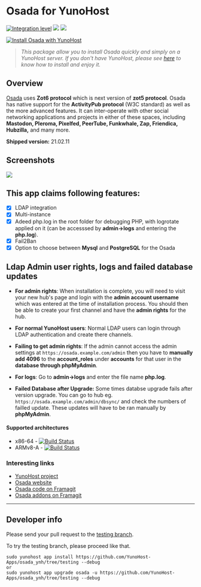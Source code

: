 # Osada for YunoHost

[![Integration level](https://dash.yunohost.org/integration/osada.svg)](https://dash.yunohost.org/appci/app/osada) ![](https://ci-apps.yunohost.org/ci/badges/osada.status.svg) ![](https://ci-apps.yunohost.org/ci/badges/osada.maintain.svg)


[![Install Osada with YunoHost](https://install-app.yunohost.org/install-with-yunohost.svg)](https://install-app.yunohost.org/?app=osada)

> *This package allow you to install Osada quickly and simply on a YunoHost server.
If you don't have YunoHost, please see [here](https://yunohost.org/#/install) to know how to install and enjoy it.*


## Overview
[Osada](http://zotlabs.com/osada/) uses **Zot6 protocol** which is next version of **zot5 protocol**. Osada has native support for the **ActivityPub protocol** (W3C standard) as well as the more advanced features. It can inter-operate with other social networking applications and projects in either of these spaces, including **Mastodon, Pleroma, Pixelfed, PeerTube, Funkwhale, Zap, Friendica, Hubzilla,** and many more.

**Shipped version:**  21.02.11

## Screenshots

![](http://zotlabs.com/osada/img/comment_on_posts.gif)

## This app claims following features:
- [X] LDAP integration
- [X] Multi-instance
- [X] Adeed php.log in the root folder for debugging PHP, with logrotate applied on it (can be accesssed by **admin->logs** and entering the **php.log**).
- [X] Fail2Ban
- [X] Option to choose between **Mysql** and **PostgreSQL** for the Osada

## Ldap Admin user rights, logs and failed database updates

- **For admin rights**: When installation is complete, you will need to visit your new hub's page and login with the **admin account username** which was entered at the time of installation process. You should then be able to create your first channel and have the **admin rights** for the hub.

- **For normal YunoHost users**: Normal LDAP users can login through LDAP authentication and create there channels.

- **Failing to get admin rights**: If the admin cannot access the admin settings at `https://osada.example.com/admin` then you have to **manually add 4096** to the **account_roles** under **accounts** for that user in the **database through phpMyAdmin**.

- **For logs**: Go to **admin->logs** and enter the file name **php.log**.

- **Failed Database after Upgrade:** Some times databse upgrade fails after version upgrade. You can go to hub eg. `https://osada.example.com/admin/dbsync/` and check the numbers of failled update. These updates will have to be ran manually by **phpMyAdmin**.

#### Supported architectures

* x86-64 - [![Build Status](https://ci-apps.yunohost.org/ci/logs/osada%20%28Official%29.svg)](https://ci-apps.yunohost.org/ci/apps/osada/)
* ARMv8-A - [![Build Status](https://ci-apps-arm.yunohost.org/ci/logs/osada%20%28Official%29.svg)](https://ci-apps-arm.yunohost.org/ci/apps/osada/)

### Interesting links

- [YunoHost project](https://yunohost.org)
- [Osada website](http://zotlabs.com/osada/)
- [Osada code on Framagit](https://codeberg.org/zot/osada)
- [Osada addons on Framagit](https://codeberg.org/zot/osada-addons)

---

## Developer info

Please send your pull request to the [testing branch](https://github.com/YunoHost-Apps/osada_ynh/tree/testing).

To try the testing branch, please proceed like that.
```
sudo yunohost app install https://github.com/YunoHost-Apps/osada_ynh/tree/testing --debug
or
sudo yunohost app upgrade osada -u https://github.com/YunoHost-Apps/osada_ynh/tree/testing --debug
```
